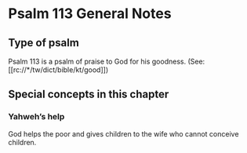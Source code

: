 # Psalm 113 General Notes
## Type of psalm

Psalm 113 is a psalm of praise to God for his goodness. (See: [[rc://*/tw/dict/bible/kt/good]])

## Special concepts in this chapter

### Yahweh’s help
God helps the poor and gives children to the wife who cannot conceive children.
